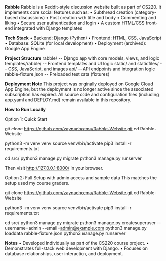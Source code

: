 **Rabble**
Rabble is a Reddit-style discussion website built as part of CS220.
It implements core social features such as:
	•	Subthread creation (category-based discussions)
	•	Post creation with title and body
	•	Commenting and liking
	•	Secure user authentication and login
	•	A custom HTML/CSS front-end integrated with Django templates

**Tech Stack**
	•	Backend: Django (Python)
	•	Frontend: HTML, CSS, JavaScript
	•	Database: SQLite (for local development)
	•	Deployment (archived): Google App Engine

**Project Structure**
rabble/	-- Django app with core models, views, and logic
templates/rabble/	-- Frontend templates and UI logic
static/ and staticfiles/	-- CSS, JavaScript, and images
api/	-- API endpoints and integration logic
rabble-fixture.json	-- Preloaded test data (fixtures)

**Deployment Note**
This project was originally deployed on Google Cloud App Engine,
but the deployment is no longer active since the associated subscription has expired.
All source code and configuration files (including app.yaml and DEPLOY.md) remain available in this repository.

**How to Run Locally**

Option 1: Quick Start 

git clone https://github.com/zaynacheema/Rabble-Website.git
cd Rabble-Website

python3 -m venv venv
source venv/bin/activate
pip3 install -r requirements.txt

cd src/
python3 manage.py migrate
python3 manage.py runserver

Then visit http://127.0.0.1:8000/ in your browser.

Option 2: Full Setup with admin access and sample data
This matches the setup used my course graders.

git clone https://github.com/zaynacheema/Rabble-Website.git
cd Rabble-Website

python3 -m venv venv
source venv/bin/activate
pip3 install -r requirements.txt

cd src/
python3 manage.py migrate
python3 manage.py createsuperuser --username=admin --email=admin@example.com
python3 manage.py loaddata rabble-fixture.json
python3 manage.py runserver



**Notes**
	•	Developed individually as part of the CS220 course project.
	•	Demonstrates full-stack web development with Django.
	•	Focuses on database relationships, user interaction, and deployment.
